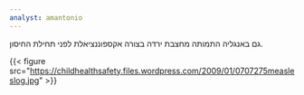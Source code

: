 ```yaml
---
analyst: amantonio
---
```


גם באנגליה התמותה מחצבת ירדה בצורה אקספוננציאלת לפני תחילת החיסון.

{{< figure src="https://childhealthsafety.files.wordpress.com/2009/01/0707275measleslog.jpg" >}}
